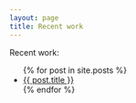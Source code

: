 ```yaml
---
layout: page
title: Recent work
---
```


Recent work:

<ul>
{% for post in site.posts %}
  <li><a href="{{ post.url }}">{{ post.title }}</a></li>
{% endfor %}
</ul>

